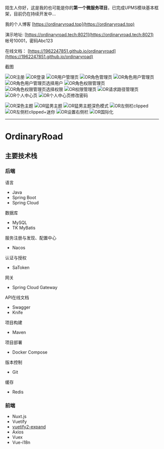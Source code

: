 陌生人你好，这是我的也可能是你的**第一个微服务项目**，已完成UPMS模块基本框架，目前仍在持续开发中...

我的个人博客 [https://ordinaryroad.top](https://ordinaryroad.top)

演示地址: [https://ordinaryroad.tech:8021](https://ordinaryroad.tech:8021) 帐号10001，密码Abc123

在线文档： [https://1962247851.github.io/ordinaryroad](https://1962247851.github.io/ordinaryroad)

截图

![OR注册](https://user-images.githubusercontent.com/43869694/145922744-0041f36d-5f7c-461e-b62f-321d556cd686.png)
![OR登录](https://user-images.githubusercontent.com/43869694/145922710-74825e88-22a1-4f1f-af51-3df8da6ea2f1.png)
![OR用户管理页](https://user-images.githubusercontent.com/43869694/145922818-1e4d2f33-5c29-442e-9b58-cc5153e64f7c.png)
![OR角色管理页](https://user-images.githubusercontent.com/43869694/145922861-3dff9aac-e77f-4df5-9fd0-99e4dcec06dc.png)
![OR角色用户管理页](https://user-images.githubusercontent.com/43869694/145922875-12bc00e1-8431-4330-a64d-72abaa161a34.png)
![OR角色用户管理页选择用户](https://user-images.githubusercontent.com/43869694/145922895-e42e1a90-49be-4657-ae1b-eee28f92b2e9.png)
![OR角色权限管理页](https://user-images.githubusercontent.com/43869694/145922904-cc15644b-548a-438c-8ead-4fdefc3d94ee.png)
![OR角色权限管理页选择权限](https://user-images.githubusercontent.com/43869694/145922905-0ebd2f5e-2e58-4dc6-b80d-43a248eaf606.png)
![OR权限管理页](https://user-images.githubusercontent.com/43869694/145922928-47844ed4-f020-4840-8898-3620a578ef4f.png)
![OR请求路径管理页](https://user-images.githubusercontent.com/43869694/145922932-da1559d0-1e6f-4677-ad99-869b621051ac.png)
![OR个人中心页](https://user-images.githubusercontent.com/43869694/145923094-5ac1f4c0-e86b-4599-9d8b-088024c6fe54.png)
![OR个人中心页修改密码](https://user-images.githubusercontent.com/43869694/145923101-15b7d813-1d69-4f84-a04f-282d302feae5.png)

![OR深色主题](https://user-images.githubusercontent.com/43869694/145923020-be8c4c6b-8973-49bc-b518-e798eee43bcb.png)
![OR猛男主题](https://user-images.githubusercontent.com/43869694/145923004-3f47f856-cb45-427f-aac7-cb095b0f7a43.png)
![OR猛男主题深色模式](https://user-images.githubusercontent.com/43869694/145923011-3694f8b9-990c-41be-8504-0bdfa23af1b8.png)
![OR左侧栏clipped](https://user-images.githubusercontent.com/43869694/145923027-4e27f3a7-04e2-4bec-a975-04a79ad4c826.png)
![OR左侧栏clipped+迷你](https://user-images.githubusercontent.com/43869694/145923031-8f0c038c-4778-4967-9867-9edc8b23607d.png)
![OR设置右侧栏](https://user-images.githubusercontent.com/43869694/145923073-8d60ad91-8759-45fc-8a18-9782b157cb6d.png)
![OR国际化](https://user-images.githubusercontent.com/43869694/145923081-a76c54b6-2797-43fd-af20-1e8df76e91ee.png)


___

# OrdinaryRoad

## 主要技术栈

### 后端

语言

- Java
- Spring Boot
- Spring Cloud

数据库

- MySQL
- TK MyBatis

服务注册与发现、配置中心

- Nacos

认证与授权

- SaToken

网关

- Spring Cloud Gateway

API在线文档

- Swagger
- Knife

项目构建

- Maven

项目部署

- Docker Compose

版本控制

- Git

缓存

- Redis

### 前端

- Nuxt.js
- Vuetify
- [vuetify2-expand](http://vuetify2-expand.cn/)
- Axios
- Vuex
- Vue-i18n
